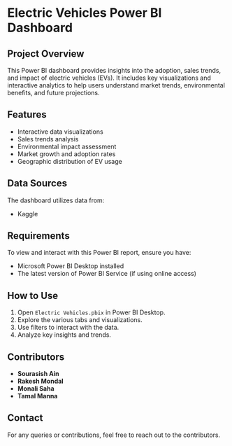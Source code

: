 # Electric Vehicles Power BI Dashboard

## Project Overview
This Power BI dashboard provides insights into the adoption, sales trends, and impact of electric vehicles (EVs). It includes key visualizations and interactive analytics to help users understand market trends, environmental benefits, and future projections.

## Features
- Interactive data visualizations
- Sales trends analysis
- Environmental impact assessment
- Market growth and adoption rates
- Geographic distribution of EV usage

## Data Sources
The dashboard utilizes data from:
- Kaggle

## Requirements
To view and interact with this Power BI report, ensure you have:
- Microsoft Power BI Desktop installed
- The latest version of Power BI Service (if using online access)

## How to Use
1. Open `Electric Vehicles.pbix` in Power BI Desktop.
2. Explore the various tabs and visualizations.
3. Use filters to interact with the data.
4. Analyze key insights and trends.

## Contributors
- **Sourasish Ain**  
- **Rakesh Mondal**  
- **Monali Saha**  
- **Tamal Manna**  

## Contact
For any queries or contributions, feel free to reach out to the contributors.
